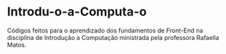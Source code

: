 # Introdu-o-a-Computa-o
Códigos feitos para o aprendizado dos fundamentos de Front-End na disciplina de Introdução a Computação ministrada pela professora Rafaella Matos. 
